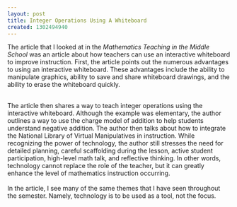 ```yaml
---
layout: post
title: Integer Operations Using A Whiteboard
created: 1302494940
---
```

<p>The article that I looked at in the <i>Mathematics Teaching in the Middle School</i> was an article about how teachers can use an interactive whiteboard to improve instruction. First, the article points out the numerous advantages to using an interactive whiteboard. These advantages include the ability to manipulate graphics, ability to save and share whiteboard drawings, and the ability to erase the whiteboard quickly.</p>
<div>
	<br />
	The article then shares a way to teach integer operations using the interactive whiteboard. Although the example was elementary, the author outlines a way to use the charge model of addition to help students understand negative addition. The author then talks about how to integrate the National Library of Virtual Manipulatives in instruction. While recognizing the power of technology, the author still stresses the need for detailed planning, careful scaffolding during the lesson, active student participation, high-level math talk, and reflective thinking. In other words, technology cannot replace the role of the teacher, but it can greatly enhance the level of mathematics instruction occurring.</div>
<div>
	&nbsp;</div>
<div>
	In the article, I see many of the same themes that I have seen throughout the semester. Namely, technology is to be used as a tool, not the focus.</div>
